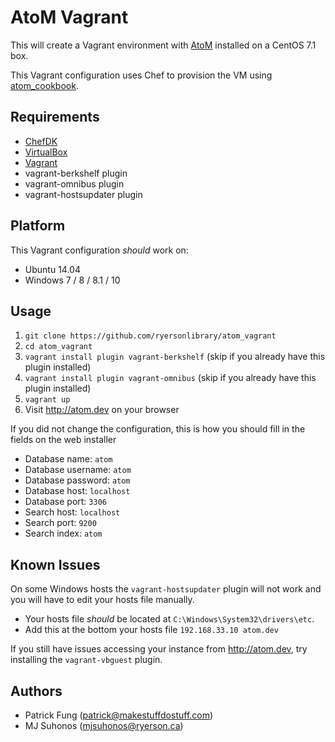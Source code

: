 AtoM Vagrant
=============
This will create a Vagrant environment with [AtoM](https://www.accesstomemory.org/) installed on a CentOS 7.1 box.

This Vagrant configuration uses Chef to provision the VM using [atom_cookbook](https://github.com/ryersonlibrary/atom_cookbook).

Requirements
------------
* [ChefDK](https://downloads.chef.io/chef-dk/)
* [VirtualBox](https://www.virtualbox.org/)
* [Vagrant](https://vagrantup.com)
* vagrant-berkshelf plugin
* vagrant-omnibus plugin
* vagrant-hostsupdater plugin

## Platform
This Vagrant configuration *should* work on:
* Ubuntu 14.04
* Windows 7 / 8 / 8.1 / 10

## Usage
1. `git clone https://github.com/ryersonlibrary/atom_vagrant`
2. `cd atom_vagrant`
3. `vagrant install plugin vagrant-berkshelf` (skip if you already have this plugin installed)
4. `vagrant install plugin vagrant-omnibus` (skip if you already have this plugin installed)
5. `vagrant up`
6. Visit http://atom.dev on your browser

If you did not change the configuration, this is how you should fill in the fields on the web installer
* Database name: `atom`
* Database username: `atom`
* Database password: `atom`
* Database host: `localhost`
* Database port: `3306`
* Search host: `localhost`
* Search port: `9200`
* Search index: `atom`

## Known Issues
On some Windows hosts the `vagrant-hostsupdater` plugin will not work and you will have to edit your hosts file manually. 
* Your hosts file *should* be located at `C:\Windows\System32\drivers\etc`.
* Add this at the bottom your hosts file `192.168.33.10 atom.dev`

If you still have issues accessing your instance from http://atom.dev, try installing the `vagrant-vbguest` plugin.

## Authors
* Patrick Fung (<patrick@makestuffdostuff.com>)
* MJ Suhonos (<mjsuhonos@ryerson.ca>)
